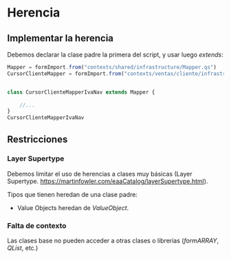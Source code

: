 # Herencia

## Implementar la herencia
Debemos declarar la clase padre la primera del script, y usar luego _extends_:
```js
Mapper = formImport.from("contexts/shared/infrastructure/Mapper.qs")
CursorClienteMapper = formImport.from("contexts/ventas/cliente/infrastructure/CursorClienteMapper.qs")


class CursorClienteMapperIvaNav extends Mapper {
    
    //...
}
CursorClienteMapperIvaNav
```

## Restricciones

### Layer Supertype
Debemos limitar el uso de herencias a clases muy básicas (Layer Supertype. https://martinfowler.com/eaaCatalog/layerSupertype.html).

Tipos que tienen heredan de una clase padre:
+ Value Objects heredan de _ValueObject_.

### Falta de contexto
Las clases base no pueden acceder a otras clases o librerías (_formARRAY_, _QList_, etc.)